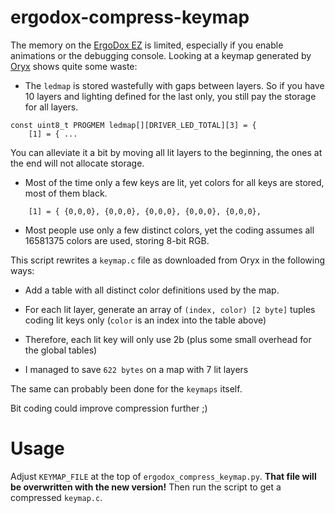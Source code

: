 # ergodox-compress-keymap

The memory on the [ErgoDox EZ](https://ergodox-ez.com/) is limited, especially if you enable animations or the debugging console. Looking at a keymap generated by [Oryx](https://configure.zsa.io/) shows quite some waste:

- The `ledmap` is stored wastefully with gaps between layers. So if you have 10 layers and lighting defined for the last only, you still pay the storage for all layers.
```
const uint8_t PROGMEM ledmap[][DRIVER_LED_TOTAL][3] = {
    [1] = { ...
```
You can alleviate it a bit by moving all lit layers to the beginning, the ones at the end will not allocate storage.
- Most of the time only a few keys are lit, yet colors for all keys are stored, most of them black.
```
    [1] = { {0,0,0}, {0,0,0}, {0,0,0}, {0,0,0}, {0,0,0},
```
- Most people use only a few distinct colors, yet the coding assumes all 16581375 colors are used, storing 8-bit RGB.

This script rewrites a `keymap.c` file as downloaded from Oryx in the following ways:

- Add a table with all distinct color definitions used by the map.
- For each lit layer, generate an array of `(index, color) [2 byte]` tuples coding lit keys only (`color` is an index into the table above)
- Therefore, each lit key will only use 2b (plus some small overhead for the global tables)

- I managed to save `622 bytes` on a map with 7 lit layers

The same can probably been done for the `keymaps` itself.

Bit coding could improve compression further ;)


# Usage

Adjust `KEYMAP_FILE` at the top of `ergodox_compress_keymap.py`. **That file will be overwritten with the new version!** Then run the script to get a compressed `keymap.c`.
